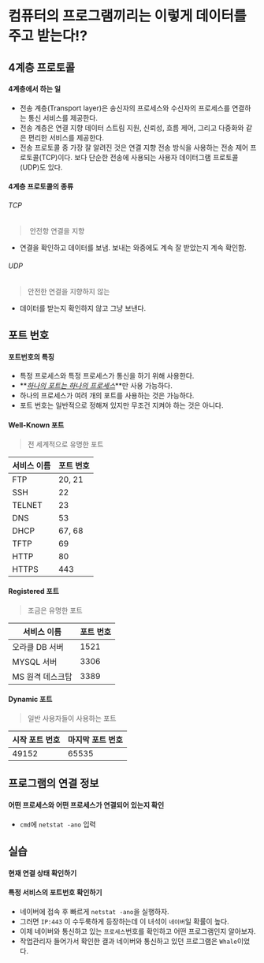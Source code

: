 # 컴퓨터의 프로그램끼리는 이렇게 데이터를 주고 받는다!?

## 4계층 프로토콜

#### 4계층에서 하는 일

- 전송 계층(Transport layer)은 송신자의 프로세스와 수신자의 프로세스를 연결하는 통신 서비스를 제공한다.
- 전송 계층은 연결 지향 데이터 스트림 지원, 신뢰성, 흐름 제어, 그리고 다중화와 같은 편리한 서비스를 제공한다.
- 전송 프로토콜 중 가장 잘 알려진 것은 연결 지향 전송 방식을 사용하는 전송 제어 프로토콜(TCP)이다. 보다 단순한 전송에 사용되는 사용자 데이터그램 프로토콜(UDP)도 있다.

#### 4계층 프로토콜의 종류

###### TCP

> ​	안전항 연결을 지향

- 연결을 확인하고 데이터를 보냄. 보내는 와중에도 계속 잘 받았는지 계속 확인함.



###### UDP

> 안전한 연결을 지향하지 않는

- 데이터를 받는지 확인하지 않고 그냥 보낸다.

## 포트 번호

#### 포트번호의 특징

- 특정 프로세스와 특정 프로세스가 통신을 하기 위해 사용한다.
- **<u>*하나의 포트는 하나의 프로세스*</u>**만 사용 가능하다.
- 하나의 프로세스가 여려 개의 포트를 사용하는 것은 가능하다.
- 포트 번호는 일반적으로 정해져 있지만 무조건 지켜야 하는 것은 아니다.

#### Well-Known 포트

> 전 세계적으로 유명한 포트

| 서비스 이름 | 포트 번호 |
| ----------- | --------- |
| FTP         | 20, 21    |
| SSH         | 22        |
| TELNET      | 23        |
| DNS         | 53        |
| DHCP        | 67, 68    |
| TFTP        | 69        |
| HTTP        | 80        |
| HTTPS       | 443       |



#### Registered 포트

> 조금은 유명한 포트

| 서비스 이름      | 포트 번호 |
| ---------------- | --------- |
| 오라클 DB 서버   | 1521      |
| MYSQL 서버       | 3306      |
| MS 원격 데스크탑 | 3389      |



#### Dynamic 포트

> 일반 사용자들이 사용하는 포트

| 시작 포트 번호 | 마지막 포트 번호 |
| -------------- | ---------------- |
| 49152          | 65535            |



## 프로그램의 연결 정보



#### 어떤 프로세스와 어떤 프로세스가 연결되어 있는지 확인	

- `cmd`에 `netstat -ano` 입력



## 실습

#### 현재 연결 상태 확인하기

#### 특정 서비스의 포트번호 확인하기

- 네이버에 접속 후 빠르게 `netstat -ano`을 실행하자.
- 그러면 `IP:443` 이 수두룩하게 등장하는데 이 녀석이 `네이버`일 확률이 높다.
- 이제 네이버와 통신하고 있는 `프로세스`번호를 확인하고 어떤 프로그램인지 알아보자.
- 작업관리자 들어가서 확인한 결과 네이버와 통신하고 있던 프로그램은 `Whale`이었다.